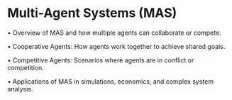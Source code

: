 # Multi-Agent Systems (MAS)

• Overview of MAS and how multiple agents can collaborate or compete.

• Cooperative Agents: How agents work together to achieve shared goals.

• Competitive Agents: Scenarios where agents are in conflict or competition.

• Applications of MAS in simulations, economics, and complex system analysis.

